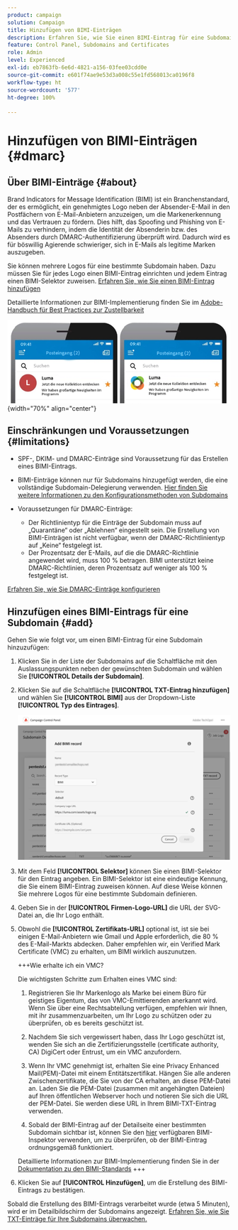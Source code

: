 ```yaml
---
product: campaign
solution: Campaign
title: Hinzufügen von BIMI-Einträgen
description: Erfahren Sie, wie Sie einen BIMI-Eintrag für eine Subdomain hinzufügen.
feature: Control Panel, Subdomains and Certificates
role: Admin
level: Experienced
exl-id: eb7863fb-6e6d-4821-a156-03fee03cdd0e
source-git-commit: e601f74ae9e53d3a008c55e1fd568013ca0196f8
workflow-type: ht
source-wordcount: '577'
ht-degree: 100%

---
```


# Hinzufügen von BIMI-Einträgen {#dmarc}

## Über BIMI-Einträge {#about}

Brand Indicators for Message Identification (BIMI) ist ein Branchenstandard, der es ermöglicht, ein genehmigtes Logo neben der Absender-E-Mail in den Postfächern von E-Mail-Anbietern anzuzeigen, um die Markenerkennung und das Vertrauen zu fördern. Dies hilft, das Spoofing und Phishing von E-Mails zu verhindern, indem die Identität der Absenderin bzw. des Absenders durch DMARC-Authentifizierung überprüft wird. Dadurch wird es für böswillig Agierende schwieriger, sich in E-Mails als legitime Marken auszugeben.

Sie können mehrere Logos für eine bestimmte Subdomain haben. Dazu müssen Sie für jedes Logo einen BIMI-Eintrag einrichten und jedem Eintrag einen BIMI-Selektor zuweisen. [Erfahren Sie, wie Sie einen BIMI-Eintrag hinzufügen](#add)

Detaillierte Informationen zur BIMI-Implementierung finden Sie im [Adobe-Handbuch für Best Practices zur Zustellbarkeit](https://experienceleague.adobe.com/docs/deliverability-learn/deliverability-best-practice-guide/additional-resources/technotes/implement-bimi.html?lang=de)

![](assets/bimi-example.png){width="70%" align="center"}

## Einschränkungen und Voraussetzungen {#limitations}

* SPF-, DKIM- und DMARC-Einträge sind Voraussetzung für das Erstellen eines BIMI-Eintrags.
* BIMI-Einträge können nur für Subdomains hinzugefügt werden, die eine vollständige Subdomain-Delegierung verwenden. [Hier finden Sie weitere Informationen zu den Konfigurationsmethoden von Subdomains](subdomains-branding.md#subdomain-delegation-methods)
* Voraussetzungen für DMARC-Einträge:

   * Der Richtlinientyp für die Einträge der Subdomain muss auf „Quarantäne“ oder „Ablehnen“ eingestellt sein. Die Erstellung von BIMI-Einträgen ist nicht verfügbar, wenn der DMARC-Richtlinientyp auf „Keine“ festgelegt ist.
   * Der Prozentsatz der E-Mails, auf die die DMARC-Richtlinie angewendet wird, muss 100 % betragen. BIMI unterstützt keine DMARC-Richtlinien, deren Prozentsatz auf weniger als 100 % festgelegt ist.

[Erfahren Sie, wie Sie DMARC-Einträge konfigurieren](dmarc.md)

## Hinzufügen eines BIMI-Eintrags für eine Subdomain {#add}

Gehen Sie wie folgt vor, um einen BIMI-Eintrag für eine Subdomain hinzuzufügen:

1. Klicken Sie in der Liste der Subdomains auf die Schaltfläche mit den Auslassungspunkten neben der gewünschten Subdomain und wählen Sie **[!UICONTROL Details der Subdomain]**.

1. Klicken Sie auf die Schaltfläche **[!UICONTROL TXT-Eintrag hinzufügen]** und wählen Sie **[!UICONTROL BIMI]** aus der Dropdown-Liste **[!UICONTROL Typ des Eintrages]**.

   ![](assets/bimi-add.png)

1. Mit dem Feld **[!UICONTROL Selektor]** können Sie einen BIMI-Selektor für den Eintrag angeben. Ein BIMI-Selektor ist eine eindeutige Kennung, die Sie einem BIMI-Eintrag zuweisen können. Auf diese Weise können Sie mehrere Logos für eine bestimmte Subdomain definieren.

1. Geben Sie in der **[!UICONTROL Firmen-Logo-URL]** die URL der SVG-Datei an, die Ihr Logo enthält.

1. Obwohl die **[!UICONTROL Zertifikats-URL]** optional ist, ist sie bei einigen E-Mail-Anbietern wie Gmail und Apple erforderlich, die 80 % des E-Mail-Markts abdecken. Daher empfehlen wir, ein Verified Mark Certificate (VMC) zu erhalten, um BIMI wirklich auszunutzen.

   +++Wie erhalte ich ein VMC?

   Die wichtigsten Schritte zum Erhalten eines VMC sind:

   1. Registrieren Sie Ihr Markenlogo als Marke bei einem Büro für geistiges Eigentum, das von VMC-Emittierenden anerkannt wird. Wenn Sie über eine Rechtsabteilung verfügen, empfehlen wir Ihnen, mit ihr zusammenzuarbeiten, um Ihr Logo zu schützen oder zu überprüfen, ob es bereits geschützt ist.

   1. Nachdem Sie sich vergewissert haben, dass Ihr Logo geschützt ist, wenden Sie sich an die Zertifizierungsstelle (certificate authority, CA) DigiCert oder Entrust, um ein VMC anzufordern.

   1. Wenn Ihr VMC genehmigt ist, erhalten Sie eine Privacy Enhanced Mail(PEM)-Datei mit einem Entitätszertifikat. Hängen Sie alle anderen Zwischenzertifikate, die Sie von der CA erhalten, an diese PEM-Datei an. Laden Sie die PEM-Datei (zusammen mit angehängten Dateien) auf Ihren öffentlichen Webserver hoch und notieren Sie sich die URL der PEM-Datei. Sie werden diese URL in Ihrem BIMI-TXT-Eintrag verwenden.

   1. Sobald der BIMI-Eintrag auf der Detailseite einer bestimmten Subdomain sichtbar ist, können Sie den [hier](https://bimigroup.org/bimi-generator/) verfügbaren BIMI-Inspektor verwenden, um zu überprüfen, ob der BIMI-Eintrag ordnungsgemäß funktioniert.

   Detaillierte Informationen zur BIMI-Implementierung finden Sie in der [Dokumentation zu den BIMI-Standards](https://bimigroup.org/implementation-guide/)
+++

1. Klicken Sie auf **[!UICONTROL Hinzufügen]**, um die Erstellung des BIMI-Eintrags zu bestätigen.

Sobald die Erstellung des BIMI-Eintrags verarbeitet wurde (etwa 5 Minuten), wird er im Detailbildschirm der Subdomains angezeigt. [Erfahren Sie, wie Sie TXT-Einträge für Ihre Subdomains überwachen.](gs-txt-records.md#monitor)
